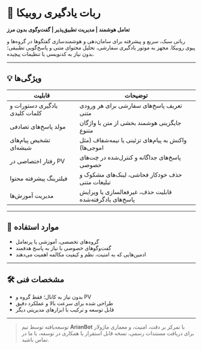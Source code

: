 # 🤖 ربات یادگیری روبیکا

**تعامل هوشمند | مدیریت تطبیق‌پذیر | گفت‌وگوی بدون مرز**

رباتی سبک، سریع و پیشرفته برای سامان‌دهی و هوشمندسازی گفتگوها در گروه‌ها و پیوی روبیکا. مجهز به موتور یادگیری سفارشی، تحلیل محتوای متنی و پاسخ‌گویی تطبیقی؛ بدون نیاز به کدنویسی یا تنظیمات پیچیده.

---

## 💡 ویژگی‌ها

| قابلیت | توضیحات |
|--------|---------|
| یادگیری دستورات و کلمات کلیدی | تعریف پاسخ‌های سفارشی برای هر ورودی متنی |
| مولد پاسخ‌های تصادفی | جایگزینی هوشمند بخشی از متن با واژگان متنوع |
| تشخیص پیام‌های شیشه‌ای | واکنش به پیام‌های تزئینی یا نیمه‌شفاف (مثل اموجی‌ها) |
| رفتار اختصاصی در PV | پاسخ‌های جداگانه و کنترل‌شده در چت‌های خصوصی |
| فیلترینگ پیشرفته محتوا | حذف خودکار فحاشی، لینک‌های مشکوک و تبلیغات متنی |
| مدیریت آموزش‌ها | قابلیت حذف، غیرفعالسازی یا ویرایش پاسخ‌های یادگرفته‌شده |

---

## 🎯 موارد استفاده

- گروه‌های تخصصی، آموزشی یا پرتعامل
- گفت‌وگوهای خصوصی با نیاز به پاسخ هدفمند
- ادمین‌هایی که به امنیت، نظم و کیفیت مکالمه اهمیت می‌دهند

---

## 🛠 مشخصات فنی

- بدون نیاز به کانال؛ فقط گروه و PV
- طراحی شده برای سرعت بالا و عملکرد دقیق
- قابل توسعه و ترکیب با ابزارهای مدیریتی دیگر

---

> توسعه‌یافته توسط تیم **ArianBot** با تمرکز بر دقت، امنیت، و معماری ماژولار  
> برای دریافت مستندات رسمی، نسخه قابل استقرار یا همکاری در توسعه، با ما در تماس باشید.
